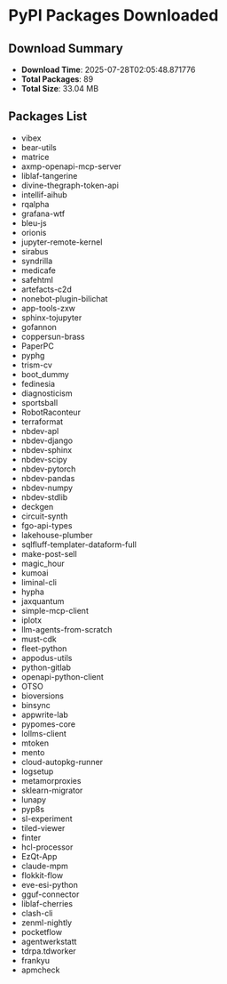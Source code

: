# PyPI Packages Downloaded

## Download Summary
- **Download Time**: 2025-07-28T02:05:48.871776
- **Total Packages**: 89
- **Total Size**: 33.04 MB

## Packages List
- vibex
- bear-utils
- matrice
- axmp-openapi-mcp-server
- liblaf-tangerine
- divine-thegraph-token-api
- intellif-aihub
- rqalpha
- grafana-wtf
- bleu-js
- orionis
- jupyter-remote-kernel
- sirabus
- syndrilla
- medicafe
- safehtml
- artefacts-c2d
- nonebot-plugin-bilichat
- app-tools-zxw
- sphinx-tojupyter
- gofannon
- coppersun-brass
- PaperPC
- pyphg
- trism-cv
- boot_dummy
- fedinesia
- diagnosticism
- sportsball
- RobotRaconteur
- terraformat
- nbdev-apl
- nbdev-django
- nbdev-sphinx
- nbdev-scipy
- nbdev-pytorch
- nbdev-pandas
- nbdev-numpy
- nbdev-stdlib
- deckgen
- circuit-synth
- fgo-api-types
- lakehouse-plumber
- sqlfluff-templater-dataform-full
- make-post-sell
- magic_hour
- kumoai
- liminal-cli
- hypha
- jaxquantum
- simple-mcp-client
- iplotx
- llm-agents-from-scratch
- must-cdk
- fleet-python
- appodus-utils
- python-gitlab
- openapi-python-client
- OTSO
- bioversions
- binsync
- appwrite-lab
- pypomes-core
- lollms-client
- mtoken
- mento
- cloud-autopkg-runner
- logsetup
- metamorproxies
- sklearn-migrator
- lunapy
- pyp8s
- sl-experiment
- tiled-viewer
- finter
- hcl-processor
- EzQt-App
- claude-mpm
- flokkit-flow
- eve-esi-python
- gguf-connector
- liblaf-cherries
- clash-cli
- zenml-nightly
- pocketflow
- agentwerkstatt
- tdrpa.tdworker
- frankyu
- apmcheck
